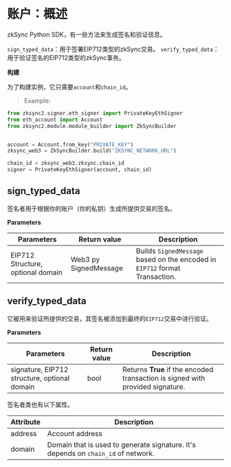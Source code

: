 # 账户：概述

zkSync Python SDK，有一些方法来生成签名和验证信息。

`sign_typed_data`：用于签署EIP712类型的zkSync交易。
`verify_typed_data`：用于验证签名的EIP712类型的zkSync事务。

**构建**

为了构建实例，它只需要`account`和`chain_id`。

> Example:

```python
from zksync2.signer.eth_signer import PrivateKeyEthSigner
from eth_account import Account
from zksync2.module.module_builder import ZkSyncBuilder


account = Account.from_key("PRIVATE_KEY")
zksync_web3 = ZkSyncBuilder.build("ZKSYNC_NETWORK_URL")

chain_id = zksync_web3.zksync.chain_id
signer = PrivateKeyEthSigner(account, chain_id)

```




## sign_typed_data

签名者用于根据你的账户（你的私钥）生成所提供交易的签名。

**Parameters**

| Parameters                        | Return value          | Description                                                                 |
| --------------------------------- | --------------------- | --------------------------------------------------------------------------- |
| EIP712 Structure, optional domain | Web3 py SignedMessage | Builds `SignedMessage` based on the encoded in `EIP712` format Transaction. |

## verify_typed_data

它被用来验证所提供的交易，其签名被添加到最终的`EIP712`交易中进行验证。

**Parameters**

| Parameters                                   | Return value | Description                                                                    |
| -------------------------------------------- | ------------ | ------------------------------------------------------------------------------ |
| signature, EIP712 structure, optional domain | bool         | Returns **True** if the encoded transaction is signed with provided signature. |

签名者类也有以下属性。

| Attribute | Description                                                                       |
| --------- | --------------------------------------------------------------------------------- |
| address   | Account address                                                                   |
| domain    | Domain that is used to generate signature. It's depends on `chain_id` of network. |
